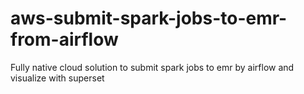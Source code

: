 # aws-submit-spark-jobs-to-emr-from-airflow
Fully native cloud solution to submit spark jobs to emr by airflow and visualize with superset
